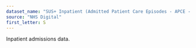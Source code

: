 ```yaml
---
dataset_name: "SUS+ Inpatient (Admitted Patient Care Episodes - APCE - and Admitted Patient Care Spells - APCS)"
source: "NHS Digital"
first_letter: S
---
```

Inpatient admissions data.